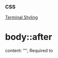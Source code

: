 ### CSS

[Terminal Styling](https://css-tricks.com/old-timey-terminal-styling/)

# body::after
content: ""; Required to 
